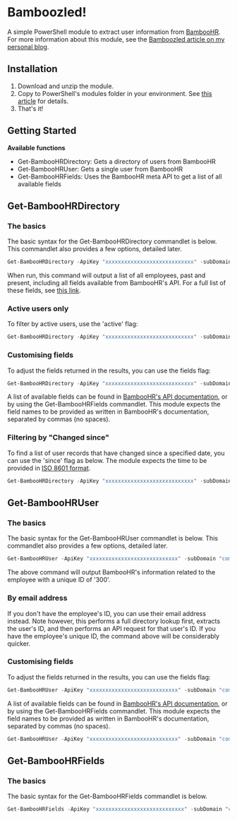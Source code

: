 # Bamboozled!

A simple PowerShell module to extract user information from [BambooHR](https://www.bamboohr.com/). For more information about this module, see the [Bamboozled article on my personal blog](https://smnbkly.co/blog/bamboozled-powershell-and-the-bamboohr-api).

## Installation

1. Download and unzip the module.
2. Copy to PowerShell's modules folder in your environment. See [this article](https://docs.microsoft.com/en-us/powershell/developer/module/installing-a-powershell-module) for details.
3. That's it!

## Getting Started

**Available functions**

- Get-BambooHRDirectory: Gets a directory of users from BambooHR
- Get-BambooHRUser: Gets a single user from BambooHR
- Get-BambooHRFields: Uses the BambooHR meta API to get a list of all available fields

## Get-BambooHRDirectory

### The basics

The basic syntax for the Get-BambooHRDirectory commandlet is below. This commandlet also provides a few options, detailed later.

```powershell
Get-BambooHRDirectory -ApiKey "xxxxxxxxxxxxxxxxxxxxxxxxxxxx" -subDomain "companyname"
```

When run, this command will output a list of all employees, past and present, including all fields available from BambooHR's API. For a full list of these fields, see [this link](https://www.bamboohr.com/api/documentation/employees.php#listFields).

### Active users only

To filter by active users, use the 'active' flag:

```powershell
Get-BambooHRDirectory -ApiKey "xxxxxxxxxxxxxxxxxxxxxxxxxxxx" -subDomain "companyname" -active
```

### Customising fields

To adjust the fields returned in the results, you can use the fields flag:

```powershell
Get-BambooHRDirectory -ApiKey "xxxxxxxxxxxxxxxxxxxxxxxxxxxx" -subDomain "companyname" -fields "firstName,lastName,workEmail,supervisorEid"
```

A list of available fields can be found in [BambooHR's API documentation](https://www.bamboohr.com/api/documentation/employees.php), or by using the Get-BambooHRFields commandlet. This module expects the field names to be provided as written in BambooHR's documentation, separated by commas (no spaces).

### Filtering by "Changed since"

To find a list of user records that have changed since a specified date, you can use the 'since' flag as below. The module expects the time to be provided in [ISO 8601 format](https://www.iso.org/iso-8601-date-and-time-format.html).

```powershell
Get-BambooHRDirectory -ApiKey "xxxxxxxxxxxxxxxxxxxxxxxxxxxx" -subDomain "companyname" -since "2018-10-22T15:00:00Z"
```

## Get-BambooHRUser

### The basics

The basic syntax for the Get-BambooHRUser commandlet is below. This commandlet also provides a few options, detailed later.

```powershell
Get-BambooHRUser -ApiKey "xxxxxxxxxxxxxxxxxxxxxxxxxxxx" -subDomain "companyname" -id 300
```

The above command will output BambooHR's information related to the employee with a unique ID of '300'.

### By email address

If you don't have the employee's ID, you can use their email address instead. Note however, this performs a full directory lookup first, extracts the user's ID, and then performs an API request for that user's ID. If you have the employee's unique ID, the command above will be considerably quicker.

### Customising fields

To adjust the fields returned in the results, you can use the fields flag:

```powershell
Get-BambooHRUser -ApiKey "xxxxxxxxxxxxxxxxxxxxxxxxxxxx" -subDomain "companyname" -id 300 -fields "firstName,lastName,workEmail,supervisorEid"
```

A list of available fields can be found in [BambooHR's API documentation](https://www.bamboohr.com/api/documentation/employees.php), or by using the Get-BambooHRFields commandlet. This module expects the field names to be provided as written in BambooHR's documentation, separated by commas (no spaces).


```powershell
Get-BambooHRUser -ApiKey "xxxxxxxxxxxxxxxxxxxxxxxxxxxx" -subDomain "companyname" -emailAddress "test@example.com"
```

## Get-BambooHRFields

### The basics

The basic syntax for the Get-BambooHRFields commandlet is below.

```powershell
Get-BambooHRFields -ApiKey "xxxxxxxxxxxxxxxxxxxxxxxxxxxx" -subDomain "companyname"
```